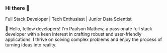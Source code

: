 ### Hi there 👋
Full Stack Developer | Tech Enthusiast | Junior Data Scientist

👋 Hello, fellow developers! I'm Paulson Mathew, a passionate full stack developer with a keen interest in crafting robust and user-friendly applications. I thrive on solving complex problems and enjoy the process of turning ideas into reality.

<!--
💻 My expertise spans across the entire web development stack. From building responsive front-end interfaces with modern frameworks like React and Angular to designing efficient back-end systems using Node.js and Python, I love working on end-to-end solutions that deliver exceptional user experiences.

🚀 Continuous learning is at the heart of my journey. I'm constantly exploring emerging technologies, experimenting with new tools and frameworks, and staying up-to-date with industry best practices.

📫 Let's connect and collaborate! Feel free to reach out to me via email or connect with me on LinkedIn https://www.linkedin.com/in/paulson-mathew-067641149/. I'm always open to discussing exciting projects, tech ideas, or simply engaging in thought-provoking conversations.

⭐️ Passionate about leveraging technology to build innovative solutions that make a difference. Together, let's push boundaries and create extraordinary things! -->


<!--
**ajoyscorpion/ajoyscorpion** is a ✨ _special_ ✨ repository because its `README.md` (this file) appears on your GitHub profile.

Here are some ideas to get you started:

- 🔭 I’m currently working on ...
- 🌱 I’m currently learning ...
- 👯 I’m looking to collaborate on ...
- 🤔 I’m looking for help with ...
- 💬 Ask me about ...
- 📫 How to reach me: ...
- 😄 Pronouns: ...
- ⚡ Fun fact: ...
-->
